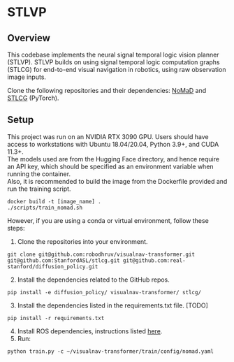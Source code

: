 # STLVP

## Overview
This codebase implements the neural signal temporal logic vision planner (STLVP). STLVP builds on using signal temporal logic computation graphs (STLCG) for end-to-end visual navigation in robotics, using raw observation image inputs.

Clone the following repositories and their dependencies: [NoMaD](https://github.com/robodhruv/visualnav-transformer/) and [STLCG](https://github.com/StanfordASL/stlcg/) (PyTorch).

## Setup

This project was run on an NVIDIA RTX 3090 GPU. Users should have access to workstations with Ubuntu 18.04/20.04, Python 3.9+, and CUDA 11.3+.    
The models used are from the Hugging Face directory, and hence require an API key, which should be specified as an environment variable when running the container.    
Also, it is recommended to build the image from the Dockerfile provided and run the training script.  
```
docker build -t [image_name] .
./scripts/train_nomad.sh
```

However, if you are using a conda or virtual environment, follow these steps: 

1. Clone the repositories into your environment.
```
git clone git@github.com:robodhruv/visualnav-transformer.git git@github.com:StanfordASL/stlcg.git git@github.com:real-stanford/diffusion_policy.git
```

2. Install the dependencies related to the GitHub repos.
```
pip install -e diffusion_policy/ visualnav-transformer/ stlcg/
```

3. Install the dependencies listed in the requirements.txt file. [TODO]
```
pip install -r requirements.txt
```

4. Install ROS dependencies, instructions listed [here](https://wiki.ros.org/noetic/Installation/Ubuntu).
5. Run:
```
python train.py -c ~/visualnav-transformer/train/config/nomad.yaml
```

